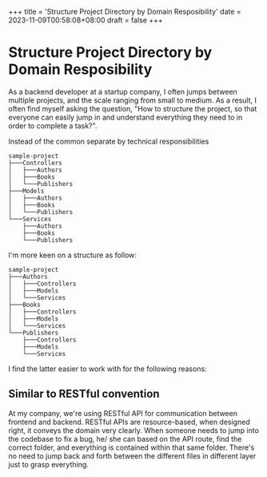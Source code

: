 +++
title = 'Structure Project Directory by Domain Resposibility'
date = 2023-11-09T00:58:08+08:00
draft = false
+++

# Structure Project Directory by Domain Resposibility

As a backend developer at a startup company, I often jumps between multiple projects, and the scale ranging from small
to medium. As a result, I often find myself asking the question, "How to structure the project, so that everyone can
easily jump in and understand everything they need to in order to complete a task?".

Instead of the common separate by technical responsibilities

```
sample-project
├───Controllers
│   ├───Authors
│   ├───Books
│   └───Publishers
├───Models
│   ├───Authors
│   ├───Books
│   └───Publishers
└───Services
    ├───Authors
    ├───Books
    └───Publishers
```

I'm more keen on a structure as follow:

```
sample-project
├───Authors
│   ├───Controllers
│   ├───Models
│   └───Services
├───Books
│   ├───Controllers
│   ├───Models
│   └───Services
└───Publishers
    ├───Controllers
    ├───Models
    └───Services
```

I find the latter easier to work with for the following reasons:

## Similar to RESTful convention

At my company, we're using RESTful API for communication between frontend and backend. RESTful APIs are resource-based,
when designed right, it conveys the domain very clearly. When someone needs to jump into the codebase to fix a bug, he/
she can based on the API route, find the correct folder, and everything is contained within that same folder. There's no
need to jump back and forth between the different files in different layer just to grasp everything.
